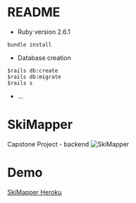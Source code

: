 # README


* Ruby version 2.6.1
```
bundle install
```

* Database creation
```
$rails db:create 
$rails db:migrate 
$rails s
```


* ...
# SkiMapper
Capstone Project - backend 
![SkiMapper](https://github.com/diautzi/SkiMapperFront/blob/master/Screen%20Shot%202020-04-03%20at%201.41.50%20PM.png)

# Demo 

[SkiMapper Heroku](https://skimapper.herokuapp.com/)
